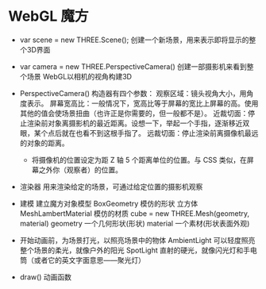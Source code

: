 # WebGL 魔方

- var scene = new THREE.Scene();
  创建一个新场景，用来表示即将显示的整个3D界面

- var camera = new THREE.PerspectiveCamera()
  创建一部摄影机来看到整个场景
  WebGL以相机的视角构建3D

- PerspectiveCamera() 构造器有四个参数：
  观察区域：镜头视角大小，用角度表示。
  屏幕宽高比：一般情况下，宽高比等于屏幕的宽比上屏幕的高。使用其他的值会使场景扭曲（也许正是你需要的，但一般都不是）。
  近裁切面：停止渲染前对象离摄影机的最近距离。设想一下，举起一个手指，逐渐移近双眼，某个点后就在也看不到这根手指了。
  远裁切面：停止渲染前离摄像机最远的对象的距离。
  - 将摄像机的位置设定为距 Z 轴 5 个距离单位的位置。与 CSS 类似，在屏幕之外你（观察者）的位置。

- 渲染器
  用来渲染给定的场景，可通过给定位置的摄影机观察

- 建模
  建立魔方对象模型
  BoxGeometry 模仿的形状 立方体
  MeshLambertMaterial 模仿的材质
  cube = new THREE.Mesh(geometry, material) 
  geometry 一个几何形状(形状)
  material 一个素材(形状表面外观)

- 开始动画前，为场景打光，以照亮场景中的物体
  AmbientLight 可以轻度照亮整个场景的柔光，就像户外的阳光
  SpotLight 直射的硬光，就像闪光灯和手电筒（或者它的英文字面意思——聚光灯）

- draw() 动画函数
  